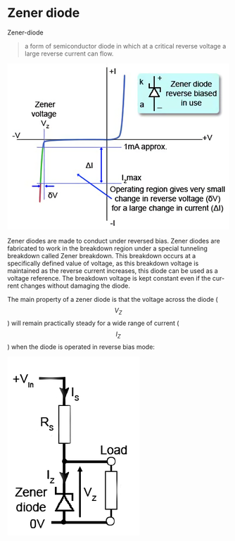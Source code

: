 # Zener diode

Zener-diode

> a form of semiconductor diode in which at a critical reverse voltage a large reverse current can flow.

![](../../../.gitbook/assets/zener-diode-characteristic%20%281%29.png)

Zener diodes are made to conduct under reversed bias. Zener diodes are fabricated to work in the breakdown region under a special tunneling breakdown called Zener breakdown. This breakdown occurs at a specifically defined value of voltage, as this breakdown voltage is maintained as the reverse current increases, this diode can be used as a voltage reference. The breakdown voltage is kept constant even if the cur- rent changes without damaging the diode.

The main property of a zener diode is that the voltage across the diode \($$V_Z$$\) will remain practically steady for a wide range of current \($$I_Z$$\) when the diode is operated in reverse bias mode:

![](../../../.gitbook/assets/zener-diode-circuit%20%281%29.png)

